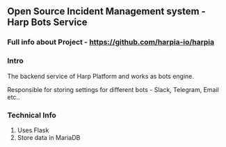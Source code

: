 ## Open Source Incident Management system - Harp Bots Service

### Full info about Project - https://github.com/harpia-io/harpia

### Intro
The backend service of Harp Platform and works as bots engine.

Responsible for storing settings for different bots - Slack, Telegram, Email etc..

### Technical Info
1. Uses Flask
2. Store data in MariaDB
